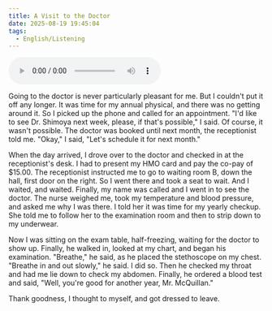 ```yaml
---
title: A Visit to the Doctor
date: 2025-08-19 19:45:04
tags:
  - English/Listening
---
```

<audio controls src="https://cx-onedrive.pages.dev/api/raw?path=/Polyglot/ESLPod/023-a-visit-to-the-doctor.mp3"></audio>

Going to the doctor is never particularly pleasant for me. But I couldn't put it off any longer. It was time for my annual physical, and there was no getting around it. So I picked up the phone and called for an appointment. "I'd like to see Dr. Shimoya next week, please, if that's possible," I said. Of course, it wasn't possible. The doctor was booked until next month, the receptionist told me. "Okay," I said, "Let's schedule it for next month."

When the day arrived, I drove over to the doctor and checked in at the receptionist's desk. I had to present my HMO card and pay the co-pay of $15.00. The receptionist instructed me to go to waiting room B, down the hall, first door on the right. So I went there and took a seat to wait. And I waited, and waited. Finally, my name was called and I went in to see the doctor. The nurse weighed me, took my temperature and blood pressure, and asked me why I was there. I told her it was time for my yearly checkup. She told me to follow her to the examination room and then to strip down to my underwear.

Now I was sitting on the exam table, half-freezing, waiting for the doctor to show up. Finally, he walked in, looked at my chart, and began his examination. "Breathe," he said, as he placed the stethoscope on my chest. "Breathe in and out slowly," he said. I did so. Then he checked my throat and had me lie down to check my abdomen. Finally, he ordered a blood test and said, "Well, you're good for another year, Mr. McQuillan."

Thank goodness, I thought to myself, and got dressed to leave.
